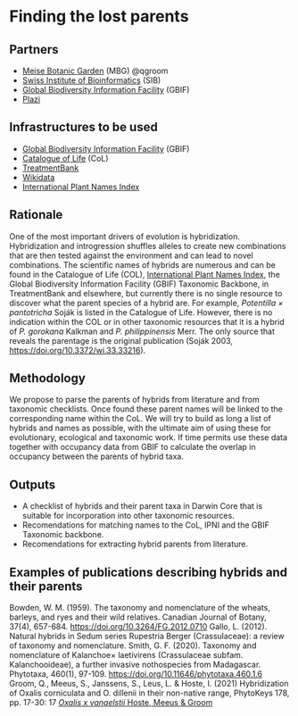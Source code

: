 # Finding the lost parents

## Partners
* [Meise Botanic Garden](https://www.plantentuinmeise.be/en/) (MBG) @qgroom
* [Swiss Institute of Bioinformatics](https://www.sib.swiss/) (SIB)
* [Global Biodiversity Information Facility](https://www.gbif.org/) (GBIF)
* [Plazi](http://www.plazi.org/)

## Infrastructures to be used 
* [Global Biodiversity Information Facility](https://www.gbif.org/) (GBIF)
* [Catalogue of Life](https://www.catalogueoflife.org/) (CoL)
* [TreatmentBank](http://plazi.org/resources/treatmentbank/)
* [Wikidata](https://www.wikidata.org/wiki/Wikidata:Main_Page)
* [International Plant Names Index](https://www.ipni.org/)

## Rationale
One of the most important drivers of evolution is hybridization. Hybridization and introgression shuffles alleles to create new combinations that are then tested against the environment and can 
lead to novel combinations. The scientific names of hybrids are numerous and can be found in the Catalogue of Life (COL), [International Plant Names Index](https://www.ipni.org/), the Global Biodiversity Information Facility (GBIF) Taxonomic Backbone, 
in TreatmentBank and elsewhere, but currently there is no single resource to discover what the parent species of a hybrid are. For example, *Potentilla × pantotricha* Soják is listed in the Catalogue of Life. However, there is no indication within the COL or in other taxonomic resources that it is a hybrid of *P. gorokana* Kalkman and *P. philippinensis* Merr. The only source that reveals the parentage is the original publication (Soják 2003, https://doi.org/10.3372/wi.33.33216).
## Methodology
We propose to parse the parents of hybrids from literature and from taxonomic checklists. Once found these parent names will be linked to the corresponding name within the CoL. We will try to build as long a list of hybrids and names as possible, with the ultimate aim of using these for evolutionary, ecological and taxonomic work. If time permits use these data together with occupancy data from GBIF to calculate the overlap in occupancy between the parents of hybrid taxa.

## Outputs
* A checklist of hybrids and their parent taxa in Darwin Core that is suitable for incorporation into other taxonomic resources.
* Recomendations for matching names to the CoL, IPNI and the GBIF Taxonomic backbone.
* Recomendations for extracting hybrid parents from literature.

## Examples of publications describing hybrids and their parents

Bowden, W. M. (1959). The taxonomy and nomenclature of the wheats, barleys, and ryes and their wild relatives. Canadian Journal of Botany, 37(4), 657-684. https://doi.org/10.3264/FG.2012.0710 
Gallo, L. (2012). Natural hybrids in Sedum series Rupestria Berger (Crassulaceae): a review of taxonomy and nomenclature.
Smith, G. F. (2020). Taxonomy and nomenclature of Kalanchoe× laetivirens (Crassulaceae subfam. Kalanchooideae), a further invasive nothospecies from Madagascar. Phytotaxa, 460(1), 97-109. https://doi.org/10.11646/phytotaxa.460.1.6
Groom, Q., Meeus, S., Janssens, S., Leus, L. & Hoste, I. (2021) Hybridization of Oxalis corniculata and O. dillenii in their non-native range, PhytoKeys 178, pp. 17-30: 17	[*Oxalis x vanaelstii* Hoste, Meeus & Groom](http://tb.plazi.org/GgServer/html/3D6059855F755A24B6622DE1D140E5C5)

